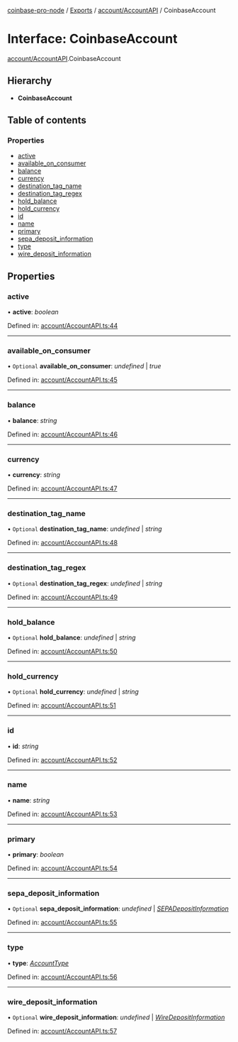[coinbase-pro-node](../README.md) / [Exports](../modules.md) / [account/AccountAPI](../modules/account_accountapi.md) / CoinbaseAccount

# Interface: CoinbaseAccount

[account/AccountAPI](../modules/account_accountapi.md).CoinbaseAccount

## Hierarchy

- **CoinbaseAccount**

## Table of contents

### Properties

- [active](account_accountapi.coinbaseaccount.md#active)
- [available_on_consumer](account_accountapi.coinbaseaccount.md#available_on_consumer)
- [balance](account_accountapi.coinbaseaccount.md#balance)
- [currency](account_accountapi.coinbaseaccount.md#currency)
- [destination_tag_name](account_accountapi.coinbaseaccount.md#destination_tag_name)
- [destination_tag_regex](account_accountapi.coinbaseaccount.md#destination_tag_regex)
- [hold_balance](account_accountapi.coinbaseaccount.md#hold_balance)
- [hold_currency](account_accountapi.coinbaseaccount.md#hold_currency)
- [id](account_accountapi.coinbaseaccount.md#id)
- [name](account_accountapi.coinbaseaccount.md#name)
- [primary](account_accountapi.coinbaseaccount.md#primary)
- [sepa_deposit_information](account_accountapi.coinbaseaccount.md#sepa_deposit_information)
- [type](account_accountapi.coinbaseaccount.md#type)
- [wire_deposit_information](account_accountapi.coinbaseaccount.md#wire_deposit_information)

## Properties

### active

• **active**: _boolean_

Defined in: [account/AccountAPI.ts:44](https://github.com/bennycode/coinbase-pro-node/blob/a4b1aac/src/account/AccountAPI.ts#L44)

---

### available_on_consumer

• `Optional` **available_on_consumer**: _undefined_ | _true_

Defined in: [account/AccountAPI.ts:45](https://github.com/bennycode/coinbase-pro-node/blob/a4b1aac/src/account/AccountAPI.ts#L45)

---

### balance

• **balance**: _string_

Defined in: [account/AccountAPI.ts:46](https://github.com/bennycode/coinbase-pro-node/blob/a4b1aac/src/account/AccountAPI.ts#L46)

---

### currency

• **currency**: _string_

Defined in: [account/AccountAPI.ts:47](https://github.com/bennycode/coinbase-pro-node/blob/a4b1aac/src/account/AccountAPI.ts#L47)

---

### destination_tag_name

• `Optional` **destination_tag_name**: _undefined_ | _string_

Defined in: [account/AccountAPI.ts:48](https://github.com/bennycode/coinbase-pro-node/blob/a4b1aac/src/account/AccountAPI.ts#L48)

---

### destination_tag_regex

• `Optional` **destination_tag_regex**: _undefined_ | _string_

Defined in: [account/AccountAPI.ts:49](https://github.com/bennycode/coinbase-pro-node/blob/a4b1aac/src/account/AccountAPI.ts#L49)

---

### hold_balance

• `Optional` **hold_balance**: _undefined_ | _string_

Defined in: [account/AccountAPI.ts:50](https://github.com/bennycode/coinbase-pro-node/blob/a4b1aac/src/account/AccountAPI.ts#L50)

---

### hold_currency

• `Optional` **hold_currency**: _undefined_ | _string_

Defined in: [account/AccountAPI.ts:51](https://github.com/bennycode/coinbase-pro-node/blob/a4b1aac/src/account/AccountAPI.ts#L51)

---

### id

• **id**: _string_

Defined in: [account/AccountAPI.ts:52](https://github.com/bennycode/coinbase-pro-node/blob/a4b1aac/src/account/AccountAPI.ts#L52)

---

### name

• **name**: _string_

Defined in: [account/AccountAPI.ts:53](https://github.com/bennycode/coinbase-pro-node/blob/a4b1aac/src/account/AccountAPI.ts#L53)

---

### primary

• **primary**: _boolean_

Defined in: [account/AccountAPI.ts:54](https://github.com/bennycode/coinbase-pro-node/blob/a4b1aac/src/account/AccountAPI.ts#L54)

---

### sepa_deposit_information

• `Optional` **sepa_deposit_information**: _undefined_ | [_SEPADepositInformation_](account_accountapi.sepadepositinformation.md)

Defined in: [account/AccountAPI.ts:55](https://github.com/bennycode/coinbase-pro-node/blob/a4b1aac/src/account/AccountAPI.ts#L55)

---

### type

• **type**: [_AccountType_](../enums/account_accountapi.accounttype.md)

Defined in: [account/AccountAPI.ts:56](https://github.com/bennycode/coinbase-pro-node/blob/a4b1aac/src/account/AccountAPI.ts#L56)

---

### wire_deposit_information

• `Optional` **wire_deposit_information**: _undefined_ | [_WireDepositInformation_](account_accountapi.wiredepositinformation.md)

Defined in: [account/AccountAPI.ts:57](https://github.com/bennycode/coinbase-pro-node/blob/a4b1aac/src/account/AccountAPI.ts#L57)
